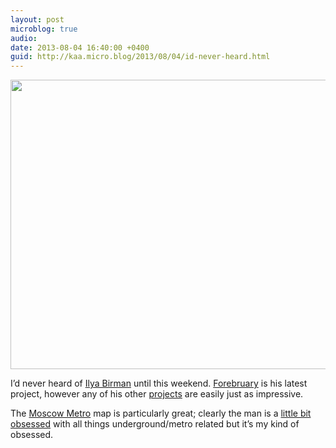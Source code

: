 ```yaml
---
layout: post
microblog: true
audio: 
date: 2013-08-04 16:40:00 +0400
guid: http://kaa.micro.blog/2013/08/04/id-never-heard.html
---
```

<img src="http://www.kaa.bz/uploads/2018/f14441e839.jpg" alt="" width="840" height="463" class="alignnone size-full wp-image-600" /><p>I’d never heard of <a href="http://ilyabirman.net">Ilya Birman</a> until this weekend. <a href="http://ilyabirman.net/projects/forebruary/">Forebruary</a> is his latest project, however any of his other <a href="http://ilyabirman.net/projects/">projects</a> are easily just as impressive.</p>

<p>The <a href="http://ilyabirman.net/projects/moscow-metro/">Moscow Metro</a> map is particularly great; clearly the man is a <a href="http://ilyabirman.net/meanwhile/all/london-underground-voice-announcements/">little bit obsessed</a> with all things underground/metro related but it&rsquo;s my kind of obsessed.</p>

